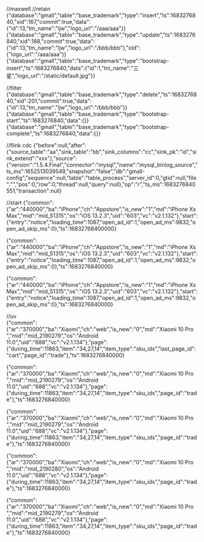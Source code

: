 //maxwell
//retain
{"database":"gmall","table":"base_trademark","type":"insert","ts":1683276840,"xid":167,"commit":true,"data":{"id":13,"tm_name":"ljw","logo_url":"/aaa/aaa"}}
{"database":"gmall","table":"base_trademark","type":"update","ts":1683276840,"xid":188,"commit":true,"data":{"id":13,"tm_name":"ljw","logo_url":"/bbb/bbb"},"old":{"logo_url":"/aaa/aaa"}}
{"database":"gmall","table":"base_trademark","type":"bootstrap-insert","ts":1683276840,"data":{"id":1,"tm_name":"三星","logo_url":"/static/default.jpg"}}

//filter
{"database":"gmall","table":"base_trademark","type":"delete","ts":1683276840,"xid":201,"commit":true,"data":{"id":13,"tm_name":"ljw","logo_url":"/bbb/bbb"}}
{"database":"gmall","table":"base_trademark","type":"bootstrap-start","ts":1683276840,"data":{}}
{"database":"gmall","table":"base_trademark","type":"bootstrap-complete","ts":1683276840,"data":{}}



//flink cdc
{"before":null,"after":{"source_table":"aa","sink_table":"bb","sink_columns":"cc","sink_pk":"id","sink_extend":"xxx"},"source":{"version":"1.5.4.Final","connector":"mysql","name":"mysql_binlog_source","ts_ms":1652513039549,"snapshot":"false","db":"gmall-config","sequence":null,"table":"table_process","server_id":0,"gtid":null,"file":"","pos":0,"row":0,"thread":null,"query":null},"op":"r","ts_ms":1683276840551,"transaction":null}


//start
{"common":{"ar":"440000","ba":"iPhone","ch":"Appstore","is_new":"1","md":"iPhone Xs Max","mid":"mid_51315","os":"iOS 13.2.3","uid":"603","vc":"v2.1.132"},"start":{"entry":"notice","loading_time":1087,"open_ad_id":1,"open_ad_ms":9832,"open_ad_skip_ms":0},"ts":16832768400000}

{"common":{"ar":"440000","ba":"iPhone","ch":"Appstore","is_new":"1","md":"iPhone Xs Max","mid":"mid_51315","os":"iOS 13.2.3","uid":"603","vc":"v2.1.132"},"start":{"entry":"notice","loading_time":1087,"open_ad_id":1,"open_ad_ms":9832,"open_ad_skip_ms":0},"ts":1683276840000}

{"common":{"ar":"440000","ba":"iPhone","ch":"Appstore","is_new":"1","md":"iPhone Xs Max","mid":"mid_51315","os":"iOS 13.2.3","uid":"603","vc":"v2.1.132"},"start":{"entry":"notice","loading_time":1087,"open_ad_id":1,"open_ad_ms":9832,"open_ad_skip_ms":0},"ts":1683276840000}

//uv    
{"common":{"ar":"370000","ba":"Xiaomi","ch":"web","is_new":"0","md":"Xiaomi 10 Pro ","mid":"mid_2190279","os":"Android 11.0","uid":"688","vc":"v2.1.134"},"page":{"during_time":11863,"item":"34,27,14","item_type":"sku_ids","last_page_id":"cart","page_id":"trade"},"ts":1683276840000}

{"common":{"ar":"370000","ba":"Xiaomi","ch":"web","is_new":"0","md":"Xiaomi 10 Pro ","mid":"mid_2190279","os":"Android 11.0","uid":"688","vc":"v2.1.134"},"page":{"during_time":11863,"item":"34,27,14","item_type":"sku_ids","page_id":"trade"},"ts":1683276840000}

{"common":{"ar":"370000","ba":"Xiaomi","ch":"web","is_new":"0","md":"Xiaomi 10 Pro ","mid":"mid_2190279","os":"Android 11.0","uid":"688","vc":"v2.1.134"},"page":{"during_time":11863,"item":"34,27,14","item_type":"sku_ids","page_id":"trade"},"ts":1683276840000}

{"common":{"ar":"370000","ba":"Xiaomi","ch":"web","is_new":"0","md":"Xiaomi 10 Pro ","mid":"mid_2190280","os":"Android 11.0","uid":"688","vc":"v2.1.134"},"page":{"during_time":11863,"item":"34,27,14","item_type":"sku_ids","page_id":"trade"},"ts":1683276840000}

{"common":{"ar":"370000","ba":"Xiaomi","ch":"web","is_new":"0","md":"Xiaomi 10 Pro ","mid":"mid_2190279","os":"Android 11.0","uid":"688","vc":"v2.1.134"},"page":{"during_time":11863,"item":"34,27,14","item_type":"sku_ids","page_id":"trade"},"ts":1683276840000}